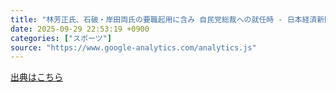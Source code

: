 ```yaml
---
title: "林芳正氏、石破・岸田両氏の要職起用に含み 自民党総裁への就任時 - 日本経済新聞"
date: 2025-09-29 22:53:19 +0900
categories: ["スポーツ"]
source: "https://www.google-analytics.com/analytics.js"
---
```


[出典はこちら](https://www.google-analytics.com/analytics.js)
